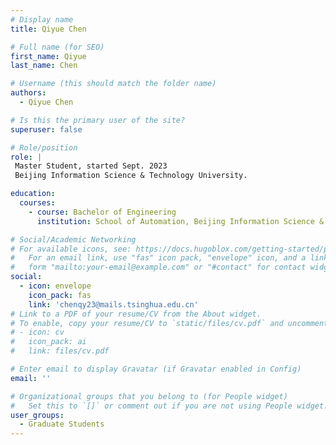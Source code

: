 ```yaml
---
# Display name
title: Qiyue Chen

# Full name (for SEO)
first_name: Qiyue 
last_name: Chen

# Username (this should match the folder name)
authors:
  - Qiyue Chen

# Is this the primary user of the site?
superuser: false

# Role/position
role: |
 Master Student, started Sept. 2023
 Beijing Information Science & Technology University.

education:
  courses:
    - course: Bachelor of Engineering
      institution: School of Automation, Beijing Information Science & Technology University

# Social/Academic Networking
# For available icons, see: https://docs.hugoblox.com/getting-started/page-builder/#icons
#   For an email link, use "fas" icon pack, "envelope" icon, and a link in the
#   form "mailto:your-email@example.com" or "#contact" for contact widget.
social:
  - icon: envelope
    icon_pack: fas
    link: 'chenqy23@mails.tsinghua.edu.cn'
# Link to a PDF of your resume/CV from the About widget.
# To enable, copy your resume/CV to `static/files/cv.pdf` and uncomment the lines below.
# - icon: cv
#   icon_pack: ai
#   link: files/cv.pdf

# Enter email to display Gravatar (if Gravatar enabled in Config)
email: ''

# Organizational groups that you belong to (for People widget)
#   Set this to `[]` or comment out if you are not using People widget.
user_groups:
  - Graduate Students
---
```

